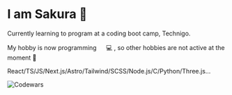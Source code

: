 # I am Sakura 🌸

Currently learning to program at a coding boot camp, Technigo.

My hobby is now programming 　 💻 , so other hobbies are not active at the moment 🤪

React/TS/JS/Next.js/Astro/Tailwind/SCSS/Node.js/C/Python/Three.js...

![Codewars](https://github.r2v.ch/codewars?user=sansan-sakura&stroke=blue)
